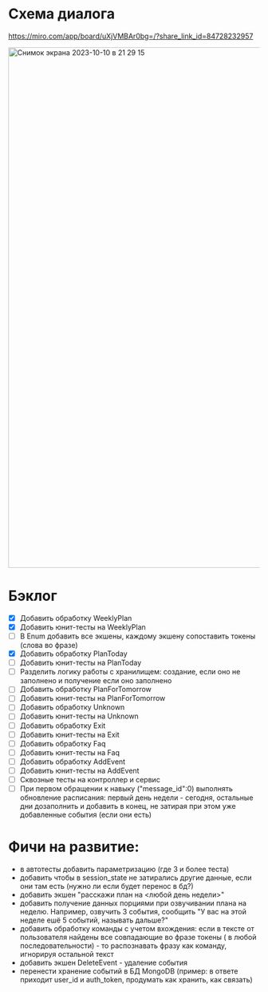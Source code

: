 # Схема диалога

https://miro.com/app/board/uXjVMBAr0bg=/?share_link_id=84728232957

<img width="1041" alt="Снимок экрана 2023-10-10 в 21 29 15" src="https://github.com/Valentina810/week-planner-for-marusia/assets/83814517/2bf6457f-0112-4607-8e0f-6a2f8b71c447">

# Бэклог

- [X] Добавить обработку WeeklyPlan
- [X] Добавить юнит-тесты на WeeklyPlan
- [ ] В Enum добавить все экшены, каждому экшену сопоставить токены (слова во фразе)
- [X] Добавить обработку PlanToday
- [ ] Добавить юнит-тесты на PlanToday
- [ ] Разделить логику работы с хранилищем: создание, если оно не заполнено и получение если оно заполнено
- [ ] Добавить обработку PlanForTomorrow
- [ ] Добавить юнит-тесты на PlanForTomorrow
- [ ] Добавить обработку Unknown
- [ ] Добавить юнит-тесты на Unknown
- [ ] Добавить обработку Exit
- [ ] Добавить юнит-тесты на Exit
- [ ] Добавить обработку Faq
- [ ] Добавить юнит-тесты на Faq
- [ ] Добавить обработку AddEvent
- [ ] Добавить юнит-тесты на AddEvent
- [ ] Сквозные тесты на контроллер и сервис
- [ ] При первом обращении к навыку ("message_id":0) выполнять обновление расписания: первый день недели - сегодня,
  остальные дни дозаполнить и добавить в конец, не затирая при этом уже добавленные события (если они есть)

# Фичи на развитие:

- в автотесты добавить параметризацию (где 3 и более теста)
- добавить чтобы в session_state не затирались другие данные, если они там есть (нужно ли если будет перенос в бд?)
- добавить экшен "расскажи план на <любой день недели>"
- добавить получение данных порциями при озвучивании плана на неделю. Например, озвучить 3 события, сообщить "У вас на
  этой неделе ешё 5 событий, называть дальше?"
- добавить обработку команды с учетом вхождения: если в тексте от пользователя найдены все совпадающие во фразе токены (
  в любой последовательности) - то распознавать фразу как команду, игнорируя остальной текст
- добавить экшен DeleteEvent - удаление события
- перенести хранение событий в БД MongoDB (пример: в ответе приходит user_id и auth_token, продумать как хранить, как
  связать)


